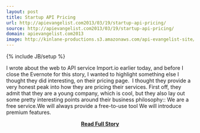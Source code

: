 ```yaml
---
layout: post
title: Startup API Pricing
url: http://apievangelist.com2013/03/19/startup-api-pricing/
source: http://apievangelist.com2013/03/19/startup-api-pricing/
domain: apievangelist.com2013
image: http://kinlane-productions.s3.amazonaws.com/api-evangelist-site/blog/import-io-logo.png
---
```

{% include JB/setup %}<p>I wrote about the web to API service Import.io earlier today, and before I close the Evernote for this story, I wanted to highlight something else I thought they did interesting, on their pricing page.  I thought they provide a very honest peak into how they are pricing their services. First off, they admit that they are a young company, which is cool, but they also lay out some pretty interesting points around their business philosophy:: We are a free service.We will always provide a free-to-use tool We will introduce premium features.</p>
<center><p><a href="http://apievangelist.com2013/03/19/startup-api-pricing/" style='padding:25px; font-sze:18px; font-weight: bold;'>Read Full Story</a></p></center>
